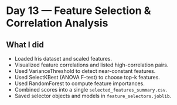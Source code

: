 # Day 13 — Feature Selection & Correlation Analysis

## What I did
- Loaded Iris dataset and scaled features.
- Visualized feature correlations and listed high-correlation pairs.
- Used VarianceThreshold to detect near-constant features.
- Used SelectKBest (ANOVA F-test) to choose top-k features.
- Used RandomForest to compute feature importances.
- Combined scores into a single `selected_features_summary.csv`.
- Saved selector objects and models in `feature_selectors.joblib`.


